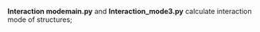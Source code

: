  <b>Interaction modemain.py</b> and <b>Interaction_mode3.py</b> calculate interaction mode of structures;<br>
 
